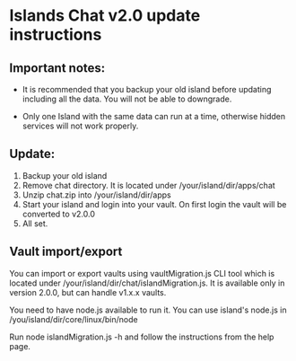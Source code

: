 # Islands Chat v2.0 update instructions

## Important notes:
- It is recommended that you backup your old island before updating including all
the data. You will not be able to downgrade.

- Only one Island with the same data can run at a time, otherwise hidden services will
  not work properly.

## Update:
1. Backup your old island
2. Remove chat directory. It is located under /your/island/dir/apps/chat
3. Unzip chat.zip into /your/island/dir/apps
4. Start your island and login into your vault. On first login the vault will be
   converted to v2.0.0
5. All set.

## Vault import/export
You can import or export vaults using vaultMigration.js CLI tool which is located
under /your/island/dir/chat/islandMigration.js. It is available only in version
2.0.0, but can handle v1.x.x vaults.

You need to have node.js available to run it. You can use island's node.js in 
/you/island/dir/core/linux/bin/node

Run node islandMigration.js -h and follow the instructions from the help page.


